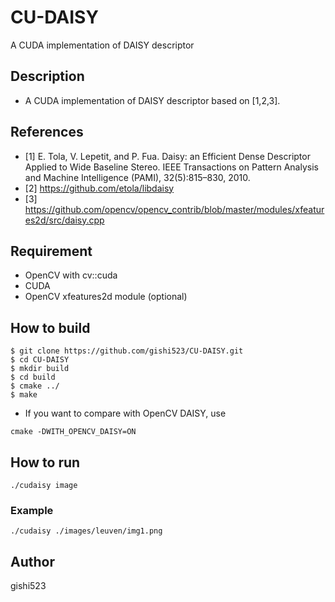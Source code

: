 # CU-DAISY
A CUDA implementation of DAISY descriptor

## Description
- A CUDA implementation of DAISY descriptor based on [1,2,3].

## References
- [1] E. Tola, V. Lepetit, and P. Fua. Daisy: an Efficient Dense Descriptor Applied to Wide Baseline Stereo. IEEE Transactions on Pattern Analysis and Machine Intelligence (PAMI), 32(5):815–830, 2010.
- [2] https://github.com/etola/libdaisy
- [3] https://github.com/opencv/opencv_contrib/blob/master/modules/xfeatures2d/src/daisy.cpp

## Requirement
- OpenCV with cv::cuda
- CUDA
- OpenCV xfeatures2d module (optional)

## How to build
```
$ git clone https://github.com/gishi523/CU-DAISY.git
$ cd CU-DAISY
$ mkdir build
$ cd build
$ cmake ../
$ make
```

- If you want to compare with OpenCV DAISY, use
```
cmake -DWITH_OPENCV_DAISY=ON
```

## How to run
```
./cudaisy image
```

### Example
 ```
./cudaisy ./images/leuven/img1.png
```

## Author
gishi523